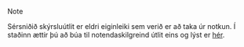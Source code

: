 > [!NOTE]
> Sérsniðið skýrsluútlit er eldri eiginleiki sem verið er að taka úr notkun. Í staðinn ættir þú að búa til notendaskilgreind útlit eins og lýst er [hér](../ui-get-started-layouts.md).